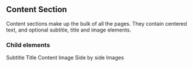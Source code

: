 ## Content Section
Content sections make up the bulk of all the pages. They contain centered text, and optional subtitle, title and image elements.

### Child elements
Subtitle
Title
Content
Image
Side by side Images
